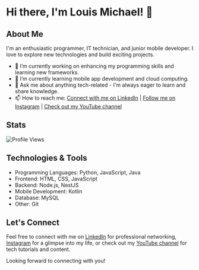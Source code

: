 # Hi there, I'm Louis Michael! 👋

## About Me
I'm an enthusiastic programmer, IT technician, and junior mobile developer. I love to explore new technologies and build exciting projects.

- 🔭 I’m currently working on enhancing my programming skills and learning new frameworks.
- 🌱 I’m currently learning mobile app development and cloud computing.
- 💬 Ask me about anything tech-related - I'm always eager to learn and share knowledge.
- 📫 How to reach me: [Connect with me on LinkedIn](https://linkedin.com/in/louis_michaell) | [Follow me on Instagram](https://instagram.com/louis_michael_) | [Check out my YouTube channel](https://www.youtube.com/@louis_michael_)

## Stats
![Profile Views](https://komarev.com/ghpvc/?username=louismichaell&label=Profile%20views&color=0e75b6&style=flat)

## Technologies & Tools
- Programming Languages: Python, JavaScript, Java
- Frontend: HTML, CSS, JavaScript
- Backend: Node.js, NestJS
- Mobile Development: Kotlin
- Database: MySQL
- Other: Git

## Let's Connect
Feel free to connect with me on [LinkedIn](https://linkedin.com/in/louis_michaell) for professional networking, [Instagram](https://instagram.com/louis_michael_) for a glimpse into my life, or check out my [YouTube channel](https://www.youtube.com/@louis_michael_) for tech tutorials and content.

Looking forward to connecting with you!
